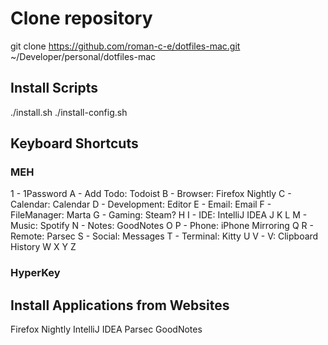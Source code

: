 # Clone repository
git clone https://github.com/roman-c-e/dotfiles-mac.git ~/Developer/personal/dotfiles-mac

## Install Scripts
./install.sh
./install-config.sh

## Keyboard Shortcuts
### MEH
1 - 1Password
A - Add Todo: Todoist
B - Browser: Firefox Nightly
C - Calendar: Calendar
D - Development: Editor
E - Email: Email
F - FileManager: Marta
G - Gaming: Steam?
H
I - IDE: IntelliJ IDEA
J
K
L
M - Music: Spotify
N - Notes: GoodNotes
O
P - Phone: iPhone Mirroring
Q
R - Remote: Parsec
S - Social: Messages
T - Terminal: Kitty
U
V - V: Clipboard History
W
X
Y
Z
### HyperKey

## Install Applications from Websites
Firefox Nightly
IntelliJ IDEA
Parsec
GoodNotes
